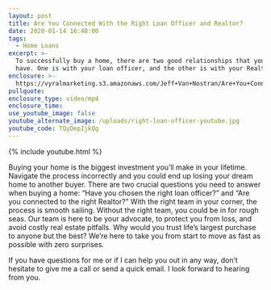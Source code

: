 ```yaml
---
layout: post
title: Are You Connected With the Right Loan Officer and Realtor?
date: 2020-01-14 16:48:00
tags:
  - Home Loans
excerpt: >-
  To successfully buy a home, there are two good relationships that you need to
  have. One is with your loan officer, and the other is with your Realtor.
enclosure: >-
  https://vyralmarketing.s3.amazonaws.com/Jeff+Van+Nostran/Are+You+Connected+With+the+Right+Loan+Officer+and+Realtor_.mp4
pullquote:
enclosure_type: video/mp4
enclosure_time:
use_youtube_image: false
youtube_alternate_image: /uploads/right-loan-officer-youtube.jpg
youtube_code: TQyDepIjkQg
---
```


{% include youtube.html %}

Buying your home is the biggest investment you’ll make in your lifetime. Navigate the process incorrectly and you could end up losing your dream home to another buyer. There are two crucial questions you need to answer when buying a home: “Have you chosen the right loan officer?” and “Are you connected to the right Realtor?” With the right team in your corner, the process is smooth sailing. Without the right team, you could be in for rough seas. Our team is here to be your advocate, to protect you from loss, and avoid costly real estate pitfalls. Why would you trust life’s largest purchase to anyone but the best? We’re here to take you from start to move as fast as possible with zero surprises.

If you have questions for me or if I can help you out in any way, don’t hesitate to give me a call or send a quick email. I look forward to hearing from you.